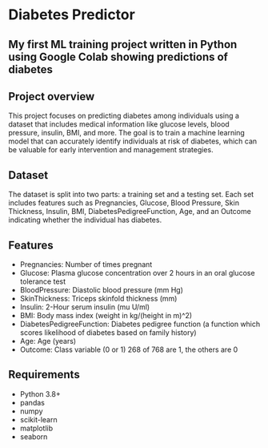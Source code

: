 # Diabetes Predictor

## My first ML training project written in Python using Google Colab showing predictions of diabetes

## Project overview

This project focuses on predicting diabetes among individuals using a dataset that includes medical information like glucose levels, blood pressure, insulin, BMI, and more. The goal is to train a machine learning model that can accurately identify individuals at risk of diabetes, which can be valuable for early intervention and management strategies.

## Dataset
The dataset is split into two parts: a training set and a testing set. Each set includes features such as Pregnancies, Glucose, Blood Pressure, Skin Thickness, Insulin, BMI, DiabetesPedigreeFunction, Age, and an Outcome indicating whether the individual has diabetes.

## Features
* Pregnancies: Number of times pregnant
* Glucose: Plasma glucose concentration over 2 hours in an oral glucose tolerance test
* BloodPressure: Diastolic blood pressure (mm Hg)
* SkinThickness: Triceps skinfold thickness (mm)
* Insulin: 2-Hour serum insulin (mu U/ml)
* BMI: Body mass index (weight in kg/(height in m)^2)
* DiabetesPedigreeFunction: Diabetes pedigree function (a function which scores likelihood of diabetes based on family history)
* Age: Age (years)
* Outcome: Class variable (0 or 1) 268 of 768 are 1, the others are 0

## Requirements
* Python 3.8+
* pandas
* numpy
* scikit-learn
* matplotlib
* seaborn

